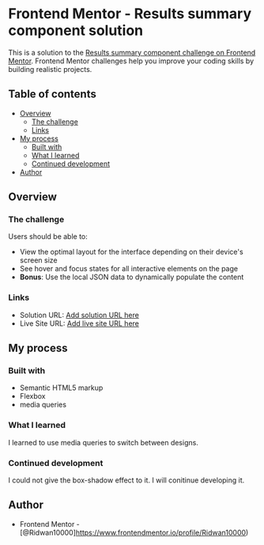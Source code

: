 # Frontend Mentor - Results summary component solution

This is a solution to the [Results summary component challenge on Frontend Mentor](https://www.frontendmentor.io/challenges/results-summary-component-CE_K6s0maV). Frontend Mentor challenges help you improve your coding skills by building realistic projects. 

## Table of contents

- [Overview](#overview)
  - [The challenge](#the-challenge)
  - [Links](#links)
- [My process](#my-process)
  - [Built with](#built-with)
  - [What I learned](#what-i-learned)
  - [Continued development](#continued-development)
- [Author](#author)
## Overview

### The challenge

Users should be able to:

- View the optimal layout for the interface depending on their device's screen size
- See hover and focus states for all interactive elements on the page
- **Bonus**: Use the local JSON data to dynamically populate the content


### Links

- Solution URL: [Add solution URL here](https://github.com/Ridwan10000/result-summary-component)
- Live Site URL: [Add live site URL here](https://your-live-site-url.com)

## My process

### Built with

- Semantic HTML5 markup
- Flexbox
- media queries

### What I learned

I learned to use media queries to switch between designs.

### Continued development

I could not give the box-shadow effect to it. I will conitinue developing it.

## Author

- Frontend Mentor - [@Ridwan10000]https://www.frontendmentor.io/profile/Ridwan10000)


